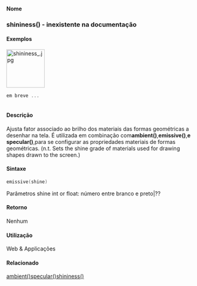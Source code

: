 
#### Nome
### shininess() - inexistente na documentação

#### Exemplos
<img alt="shininess_.jpg" src="media/shininess_.jpg" style="border: 0px solid ; width: 100px; height: 100px;"/>

```pde
em breve ...
 

```

#### Descrição
Ajusta fator associado ao brilho dos materiais das formas geométricas a desenhar na tela.
É utilizada em combinação com**ambient()**,**emissive()**,**e specular()**,<b></b>para se configurar as propriedades materiais de formas geométricas.<b></b>
(n.t. Sets the shine grade of materials used for drawing shapes drawn to the screen.)

#### Sintaxe
```pde
emissive(shine)


```
Parâmetros
shine
int or float: número entre branco e preto|??

#### Retorno

	
Nenhum

#### Utilização

	
Web & Applicações

#### Relacionado
[ambient()](ambient_)[specular()](specular_)[shininess()](shininess_)
